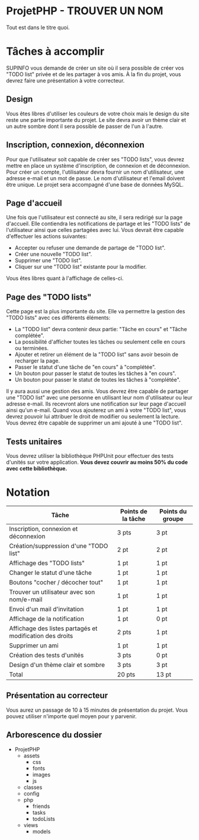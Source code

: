 # ProjetPHP - TROUVER UN NOM
Tout est dans le titre quoi.

# Tâches à accomplir

SUPINFO vous demande de créer un site où il sera possible de créer vos "TODO list" privée et de les partager à vos amis. À la fin du projet, vous devrez faire une présentation à votre correcteur.

## Design

Vous êtes libres d'utiliser les couleurs de votre choix mais le design du site reste une partie importante du projet. Le site devra avoir un thème clair et un autre sombre dont il sera possible de passer de l'un à l'autre.

## Inscription, connexion, déconnexion

Pour que l'utilisateur soit capable de créer ses "TODO lists", vous devrez mettre en place un système d'inscription, de connexion et de déconnexion. Pour créer un compte, l'utilisateur devra fournir un nom d'utilisateur, une adresse e-mail et un mot de passe. Le nom d'utilisateur et l'email doivent être unique. Le projet sera accompagné d'une base de données MySQL.

## Page d'accueil

Une fois que l'utilisateur est connecté au site, il sera redirigé sur la page d'accueil. Elle contiendra les notifications de partage et les "TODO lists" de l'utilisateur ainsi que celles partagées avec lui. Vous devrait être capable d'effectuer les actions suivantes:

 - Accepter ou refuser une demande de partage de "TODO list".
 - Créer une nouvelle "TODO list".
 - Supprimer une "TODO list".
 - Cliquer sur une "TODO list" existante pour la modifier.

Vous êtes libres quant à l'affichage de celles-ci.

## Page des "TODO lists"

Cette page est la plus importante du site. Elle va permettre la gestion des "TODO lists" avec ces différents éléments:

 - La "TODO list" devra contenir deux partie: "Tâche en cours" et "Tâche complétée".
 - La possibilité d'afficher toutes les tâches ou seulement celle en cours ou terminées.
 - Ajouter et retirer un élément de la "TODO list" sans avoir besoin de recharger la page.
 - Passer le statut d'une tâche de "en cours" à "complétée".
 - Un bouton pour passer le statut de toutes les tâches à "en cours".
 - Un bouton pour passer le statut de toutes les tâches à "complétée".

Il y aura aussi une gestion des amis. Vous devrez être capable de partager une "TODO list" avec une personne en utilisant leur nom d'utilisateur ou leur adresse e-mail. Ils recevront alors une notification sur leur page d'accueil ainsi qu'un e-mail.
Quand vous ajouterez un ami à votre "TODO list", vous devrez pouvoir lui attribuer le droit de modifier ou seulement la lecture. Vous devrez être capable de supprimer un ami ajouté à une "TODO list".

## Tests unitaires

Vous devrez utiliser la bibliothèque PHPUnit pour effectuer des tests d'unités sur votre application. **Vous devez couvrir au moins 50% du code avec cette bibliothèque.**


# Notation

| Tâche | Points de la tâche | Points du groupe |
|--|--|--|
| Inscription, connexion et déconnexion | 3 pts | 3 pt |
| Création/suppression d'une "TODO list" | 2 pt | 2 pt |
| Affichage des "TODO lists" | 1 pt | 1 pt |
| Changer le statut d'une tâche | 1 pt | 1 pt |
| Boutons "cocher / décocher tout" | 1 pt | 1 pt |
| Trouver un utilisateur avec son nom/e-mail | 1 pt | 1 pt |
| Envoi d'un mail d'invitation | 1 pt | 1 pt |
| Affichage de la notification | 1 pt | 0 pt |
| Affichage des listes partagés et modification des droits | 2 pts | 1 pt |
| Supprimer un ami | 1 pt | 1 pt
| Création des tests d'unités | 3 pts | 0 pt |
| Design d'un thème clair et sombre | 3 pts | 3 pt |
| Total | 20 pts | 13 pt |

## Présentation au correcteur

Vous aurez un passage de 10 à 15 minutes de présentation du projet. Vous pouvez utiliser n'importe quel moyen pour y parvenir.

## Arborescence du dossier

 - ProjetPHP
	 - assets
		 - css
		 - fonts
		 - images
		 - js
	 - classes
	 - config
	 - php
	 	- friends
		- tasks
		- todoLists
	 - views
	 	- models
